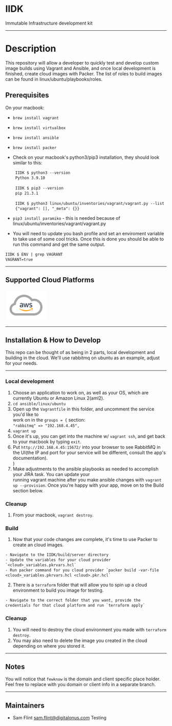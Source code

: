 # IIDK

Immutable Infrastructure development kit

--------------------------------------------------------------------------------

# Description

This repository will allow a developer to quickly test and develop custom image builds using Vagrant and Ansible, and once local development is finished, create cloud images with Packer. The list of roles to build images can be found in linux/ubuntu/playbooks/roles.

## Prerequisites

On your macbook:

- `brew install vagrant`
- `brew install virtualbox`
- `brew install ansible`
- `brew install packer`
- Check on your macbook's python3/pip3 installation, they should look similar to this:

  ```
   IIDK $ python3 --version
   Python 3.9.10

   IIDK $ pip3 --version
   pip 21.3.1
   
   IIDK $ python3 linux/ubuntu/inventories/vagrant/vagrant.py --list
   {"vagrant": [], "_meta": {}}
  ```

- `pip3 install paramiko` - this is needed because of linux/ubuntu/inventories/vagrant/vagrant.py

- You will need to update you bash profile and set an enviroment variable to take use of some cool tricks. Once this is done you should be able to run this command and get the same output.

```
IIDK $ ENV | grep VAGRANT
VAGRANT=true
```

--------------------------------------------------------------------------------

## Supported Cloud Platforms

![AWS Support](./_docs/aws_icon.png)

--------------------------------------------------------------------------------

## Installation & How to Develop

This repo can be thought of as being in 2 parts, local development and building in the cloud. We'll use rabbitmq on ubuntu as an example, adjust for your needs.

--------------------------------------------------------------------------------

### Local development

1. Choose an application to work on, as well as your OS, which are currently Ubuntu or Amazon Linux 2(aml2).
2. `cd ansible/linux/ubuntu`
3. Open up the `Vagrantfile` in this folder, and uncomment the service you'd like to<br>
  work on in the `groups = {` section:<br>
  `"rabbitmq" => "192.168.4.45",`
4. `vagrant up`
5. Once it's up, you can get into the machine w/ `vagrant ssh`, and get back to your macbook by typing `exit`.
6. Put `http://192.168.4.45:15672/` into your browser to see RabbitMQ in the UI(the IP and port for your service will be different, consult the app's documentation).<br>
  )
7. Make adjustments to the ansible playbooks as needed to accomplish your JIRA task. You can update your<br>
  running vagrant machine after you make ansible changes with `vagrant up --provision`. Once you're happy with your app, move on to the Build section below.

  ### Cleanup

  1. From your macbook, `vagrant destroy`.

  ### Build

  1. Now that your code changes are complete, it's time to use Packer to create an cloud images.

    - Navigate to the IIDK/build/server directory
    - Update the variables for your cloud provider `<cloud>_variables.pkrvars.hcl`
    - Run packer command for you cloud provider `packer build -var-file <cloud>_variables.pkrvars.hcl <cloud>.pkr.hcl`

  2. There is a `terraform` folder that will allow you to spin up a cloud environment to build you image for testing.

    - Navigate to the correct folder that you want, provide the credentials for that cloud platform and run `terraform apply`

  ### Cleanup

  1. You will need to destroy the cloud environment you made with `terraform destroy`.
  2. You may also need to delete the image you created in the cloud depending on where you stored it.

--------------------------------------------------------------------------------

## Notes

You will notice that `fewknow` is the domain and client specific place holder. Feel free to replace with you domain or client info in a separate branch.

--------------------------------------------------------------------------------

## Maintainers

- Sam Flint sam.flint@digitalonus.com Testing
